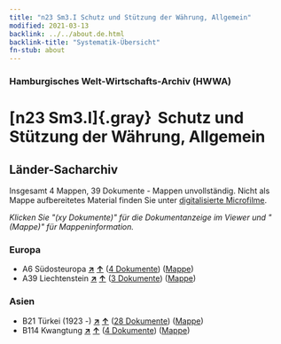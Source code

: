```yaml
---
title: "n23 Sm3.I Schutz und Stützung der Währung, Allgemein"
modified: 2021-03-13
backlink: ../../about.de.html
backlink-title: "Systematik-Übersicht"
fn-stub: about
---
```


### Hamburgisches Welt-Wirtschafts-Archiv (HWWA)

# [n23 Sm3.I]{.gray}&#8201; Schutz und Stützung der Währung, Allgemein&#160; 







## Länder-Sacharchiv




Insgesamt 4 Mappen, 39 Dokumente - Mappen unvollständig.
Nicht als Mappe aufbereitetes Material finden Sie unter [digitalisierte Microfilme](/film/h1_sh.de.html).

_Klicken Sie "(xy Dokumente)" für die Dokumentanzeige im Viewer und "(Mappe)" für Mappeninformation._




### Europa

- A6 Südosteuropa [**&nearr;**](../../../geo/i/140900/about.de.html "Südosteuropa (alle Mappen)") [**&uarr;**](../../../geo/about.de.html#A6 "Ländersystematik") (<a href="https://pm20.zbw.eu/iiifview/folder/sh/140900,145309" title="über: Südosteuropa : Schutz und Stützung der Währung, Allgemein" target="_blank">4 Dokumente</a>) ([Mappe](../../../../folder/sh/1409xx/140900/1453xx/145309/about.de.html))
- A39 Liechtenstein [**&nearr;**](../../../geo/i/141016/about.de.html "Liechtenstein (alle Mappen)") [**&uarr;**](../../../geo/about.de.html#A39 "Ländersystematik") (<a href="https://pm20.zbw.eu/iiifview/folder/sh/141016,145309" title="über: Liechtenstein : Schutz und Stützung der Währung, Allgemein" target="_blank">3 Dokumente</a>) ([Mappe](../../../../folder/sh/1410xx/141016/1453xx/145309/about.de.html))

### Asien

- B21 Türkei (1923 -) [**&nearr;**](../../../geo/i/141111/about.de.html "Türkei (1923 -) (alle Mappen)") [**&uarr;**](../../../geo/about.de.html#B21 "Ländersystematik") (<a href="https://pm20.zbw.eu/iiifview/folder/sh/141111,145309" title="über: Türkei (1923 -) : Schutz und Stützung der Währung, Allgemein" target="_blank">28 Dokumente</a>) ([Mappe](../../../../folder/sh/1411xx/141111/1453xx/145309/about.de.html))
- B114 Kwangtung [**&nearr;**](../../../geo/i/141275/about.de.html "Kwangtung (alle Mappen)") [**&uarr;**](../../../geo/about.de.html#B114 "Ländersystematik") (<a href="https://pm20.zbw.eu/iiifview/folder/sh/141275,145309" title="über: Kwangtung : Schutz und Stützung der Währung, Allgemein" target="_blank">4 Dokumente</a>) ([Mappe](../../../../folder/sh/1412xx/141275/1453xx/145309/about.de.html))








